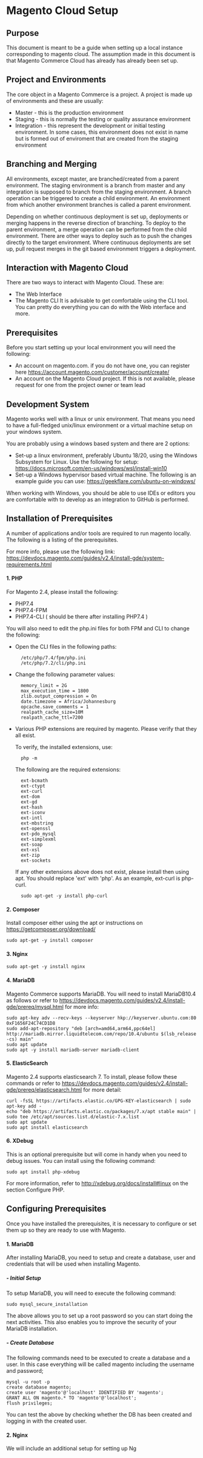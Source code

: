 # Magento Cloud Setup 

## Purpose
This document is meant to be a guide when setting up a local instance corresponding to magento cloud. The assumption made in this document is that Magento Commerce Cloud has already has already been set up. 

## Project and Environments
The core object in a Magento Commerce is  a project. A project is made up of environments and these are usually:

 - Master - this is the production environment 
 - Staging - this is normally the testing or quality assurance environment 
 - Integration - this represent the development or initial testing environment. In some cases, this environment does not exist in name but is formed out of enviroment that are created from the staging environment

## Branching and Merging
All environments, except master, are branched/created from a parent environment. The staging environment is a branch from master and any integration is supposed to branch from the staging environment. A branch operation can be triggered to create a child environment. An environment from which another environment branches is called a parent environment. 

Depending on whether continuous deployment is set up, deployments or merging happens in the reverse direction of branching. To deploy to the parent environment, a merge operation can be performed from the child environment.  There are other ways to deploy such as to push the changes directly to the target environment. Where continuous deployments are set up, pull request merges in the git based environment triggers a deployment.

## Interaction with Magento Cloud
There are two ways to interact with Magento Cloud. These are:

 - The Web Interface 
 - The Magento CLI
It is advisable to get comfortable using the CLI tool. You can pretty do everything you can do with the Web interface and more.

## Prerequisites 
Before you start setting up your local environment you will need the following:

 - An account on magento.com. if you do not have one, you can register here https://account.magento.com/customer/account/create/ 
 - An account on the Magento Cloud project. If this is not available, please request for one from the project owner or team lead


## Development System 
Magento works well with a linux or unix environment. That means you need to have a full-fledged unix/linux environment or a virtual machine setup on your windows system. 

You are probably using a windows based system and there are 2 options: 

 - Set-up a linux environment, preferably Ubuntu 18/20, using the Windows Subsystem for Linux. Use the following for setup: https://docs.microsoft.com/en-us/windows/wsl/install-win10
 - Set-up a Windows hypervisor based virtual machine. The following is an example guide you can use: https://geekflare.com/ubuntu-on-windows/ 
 
When working with Windows, you should be able to use IDEs or editors you are comfortable with to develop as an integration to GitHub is performed.

## Installation of Prerequisites
A number of applications and/or tools are required to run magento locally. The following is a listing of the prerequisites. 

For more info, please use the following link: https://devdocs.magento.com/guides/v2.4/install-gde/system-requirements.html
	 
#### 1. PHP
	
For Magento 2.4, please install the following:
		 
- PHP7.4
- PHP7.4-FPM
- PHP7.4-CLI ( should be there after installing PHP7.4 )
		 
You will also need to edit the php.ini files for both FPM and CLI to change the following:

- Open the CLI files in the following paths:
		 
	    /etc/php/7.4/fpm/php.ini
	    /etc/php/7.2/cli/php.ini
			    
- Change the following parameter values:
		
	    memory_limit = 2G
	    max_execution_time = 1800
	    zlib.output_compression = On	
	    date.timezone = Africa/Johannesburg
	    opcache.save_comments = 1	
	    realpath_cache_size=10M
		realpath_cache_ttl=7200
				
- Various PHP extensions are required by magento. Please verify that they all exist. 
		
	To verify, the installed extensions, use:
				
	    php -m
			    
	The following are the required extensions:
			
	    ext-bcmath
		ext-ctypt
		ext-curl
	    ext-dom
	    ext-gd
	    ext-hash
	    ext-iconv
	    ext-intl
		ext-mbstring
	    ext-openssl
	    ext-pdo_mysql
	    ext-simplexml
	    ext-soap
	    ext-xsl
	    ext-zip
	    ext-sockets
	
	If any other extensions above does not exist, please install then using apt. You should replace 'ext' with 'php'. As an example, ext-curl is php-curl. 
			
	    sudo apt-get -y install php-curl
			    	
#### 2. Composer
Install composer either using the apt or instructions on https://getcomposer.org/download/
		 

    sudo apt-get -y install composer
		 
#### 3. Nginx

	sudo apt-get -y install nginx 
		
#### 4. MariaDB 

Magento Commerce supports MariaDB. You will need to install MariaDB10.4 as follows or refer to https://devdocs.magento.com/guides/v2.4/install-gde/prereq/mysql.html for more info:
		

    sudo apt-key adv --recv-keys --keyserver hkp://keyserver.ubuntu.com:80 0xF1656F24C74CD1D8
    sudo add-apt-repository "deb [arch=amd64,arm64,ppc64el] http://mariadb.mirror.liquidtelecom.com/repo/10.4/ubuntu $(lsb_release -cs) main"
    sudo apt update
    sudo apt -y install mariadb-server mariadb-client

   
#### 5. ElasticSearch 
   Magento 2.4 supports elasticsearch 7. To install, please follow these commands or refer to https://devdocs.magento.com/guides/v2.4/install-gde/prereq/elasticsearch.html for more detail:
   

    curl -fsSL https://artifacts.elastic.co/GPG-KEY-elasticsearch | sudo apt-key add -
    echo "deb https://artifacts.elastic.co/packages/7.x/apt stable main" | sudo tee /etc/apt/sources.list.d/elastic-7.x.list
    sudo apt update
    sudo apt install elasticsearch

#### 6. XDebug
This is an optional prerequisite but will come in handy when you need to debug issues. 
	You can install using the following command:

	sudo apt install php-xdebug
	
For more information, refer to http://xdebug.org/docs/install#linux on the section Configure PHP. 

## Configuring Prerequisites

Once you have installed the prerequisites, it is necessary to configure or set them up so they are ready to use with Magento.

 #### 1. MariaDB

After installing MariaDB, you need to setup and create a database, user and credentials that will be used when installing Magento. 



 ##### - Initial Setup

To setup MariaDB, you will need to execute the following command: 

    sudo mysql_secure_installation
 
 The above allows you to set up a root password so you can start doing the next activities. This also enables you to improve the security of your MariaDB installation. 
##### - Create Database 
The following commands need to be executed to create a database and a user. In this case everything will be called magento including the username and password;

    mysql -u root -p
    create database magento;
    create user 'magento'@'localhost' IDENTIFIED BY 'magento';
    GRANT ALL ON magento.* TO 'magento'@'localhost';
    flush privileges;

You can test the above by checking whether the DB has been created and logging in with the created user. 

#### 2. Nginx
We will include an additional setup for setting up Ng

<!--stackedit_data:
eyJoaXN0b3J5IjpbNjQyMDIyMDIxLC0xOTk1MDkyMDA2LC0zMz
Q4OTkyOCwtNzc0NTc5Nzc5LDM4NzEwMTYzOSwtMTE4NzcxMDY2
NCwxMjI2MTg5ODQ5LDE5NTU1Mjg3N119
-->
